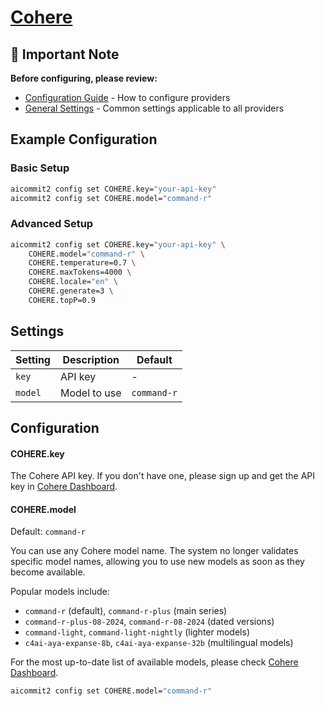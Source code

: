 # <a href="https://cohere.com/" target="_blank">Cohere</a>

## 📌 Important Note

**Before configuring, please review:**

- [Configuration Guide](../../README.md#configuration) - How to configure providers
- [General Settings](../../README.md#general-settings) - Common settings applicable to all providers

## Example Configuration

### Basic Setup

```sh
aicommit2 config set COHERE.key="your-api-key"
aicommit2 config set COHERE.model="command-r"
```

### Advanced Setup

```sh
aicommit2 config set COHERE.key="your-api-key" \
    COHERE.model="command-r" \
    COHERE.temperature=0.7 \
    COHERE.maxTokens=4000 \
    COHERE.locale="en" \
    COHERE.generate=3 \
    COHERE.topP=0.9
```

## Settings

| Setting | Description  | Default     |
| ------- | ------------ | ----------- |
| `key`   | API key      | -           |
| `model` | Model to use | `command-r` |

## Configuration

#### COHERE.key

The Cohere API key. If you don't have one, please sign up and get the API key in [Cohere Dashboard](https://dashboard.cohere.com/).

#### COHERE.model

Default: `command-r`

You can use any Cohere model name. The system no longer validates specific model names, allowing you to use new models as soon as they become available.

Popular models include:

- `command-r` (default), `command-r-plus` (main series)
- `command-r-plus-08-2024`, `command-r-08-2024` (dated versions)
- `command-light`, `command-light-nightly` (lighter models)
- `c4ai-aya-expanse-8b`, `c4ai-aya-expanse-32b` (multilingual models)

For the most up-to-date list of available models, please check [Cohere Dashboard](https://dashboard.cohere.com/).

```sh
aicommit2 config set COHERE.model="command-r"
```
